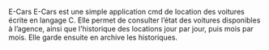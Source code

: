 E-Cars
E-Cars est une simple application cmd de location des voitures écrite en langage C. Elle permet de consulter l’état des voitures disponibles à l’agence, ainsi que l'historique des locations jour par jour, puis mois par mois. Elle garde ensuite en archive les historiques.
